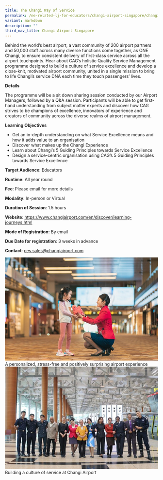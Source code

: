 ```yaml
---
title: The Changi Way of Service
permalink: /ne-related-lj-for-educators/changi-airport-singapore/changi-way-of-service/
variant: markdown
description: ""
third_nav_title: Changi Airport Singapore
---
```

Behind the world’s best airport, a vast community of 200 airport partners and 50,000 staff across many diverse functions come together, as ONE Changi, to ensure consistent delivery of first-class service across all the airport touchpoints. Hear about CAG’s holistic Quality Service Management programme designed to build a culture of service excellence and develop a close-knit, motivated airport community, united in a single mission to bring to life Changi’s service DNA each time they touch passengers’ lives.

**Details**

The programme will be a sit down sharing session conducted by our Airport Managers, followed by a Q&A session. Participants will be able to get first-hand understanding from subject matter experts and discover how CAG strives to be champions of excellence, innovators of experience and creators of community across the diverse realms of airport management. 

**Learning Objectives**

* Get an in-depth understanding on what Service Excellence means and how it adds value to an organisation
* Discover what makes up the Changi Experience 
* Learn about Changi’s 5 Guiding Principles towards Service Excellence
* Design a service-centric organisation using CAG’s 5 Guiding Principles towards Service Excellence

**Target Audience**: Educators

**Runtime**: All year round

**Fee**: Please email for more details

**Modality**: In-person or Virtual

**Duration of Session**: 1.5 hours

**Website**: https://www.changiairport.com/en/discover/learning-journeys.html

**Mode of Registration:** By email

**Due Date for registration**: 3 weeks in advance

**Contact**: ces.sales@changiairport.com

![](/images/14__The_Changi_Way_of_Service_1.jpg)   A personalized, stress-free and positively surprising airport experience
![](/images/14__The_Changi_Way_of_Service_2.jpg)Building a culture of service at Changi Airport
